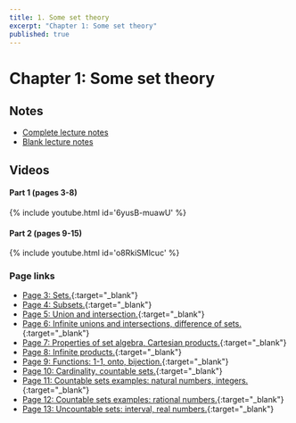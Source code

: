 ```yaml
---
title: 1. Some set theory
excerpt: "Chapter 1: Some set theory"
published: true
---
```


# Chapter 1: Some set theory

## Notes

* [Complete lecture notes]({{site.baseurl}}/assets/notes/mth427_notes_1.pdf)
* [Blank lecture notes]({{site.baseurl}}/assets/blank_notes/mth427_blanks_1.pdf)

## Videos

#### Part 1 (pages 3-8)

{% include youtube.html id='6yusB-muawU' %}

#### Part 2 (pages 9-15)

{% include youtube.html id='o8RkiSMlcuc' %}


### Page links

* [Page 3: Sets.](https://www.youtube.com/watch?v=6yusB-muawU&t=0s){:target="_blank"}
* [Page 4: Subsets.](https://www.youtube.com/watch?v=6yusB-muawU&t=335s){:target="_blank"}
* [Page 5: Union and intersection.](https://www.youtube.com/watch?v=6yusB-muawU&t=756s){:target="_blank"}
* [Page 6: Infinite unions and intersections, difference of sets.](https://www.youtube.com/watch?v=6yusB-muawU&t=918s){:target="_blank"}
* [Page 7: Properties of set algebra, Cartesian products.](https://www.youtube.com/watch?v=6yusB-muawU&t=1111s){:target="_blank"}
* [Page 8: Infinite products.](https://www.youtube.com/watch?v=6yusB-muawU&t=1661s){:target="_blank"}
* [Page 9: Functions: 1-1, onto, bijection.](https://www.youtube.com/watch?v=o8RkiSMlcuc&t=0s){:target="_blank"}
* [Page 10: Cardinality, countable sets.](https://www.youtube.com/watch?v=o8RkiSMlcuc&t=232s){:target="_blank"}
* [Page 11: Countable sets examples: natural numbers, integers.](https://www.youtube.com/watch?v=o8RkiSMlcuc&t=631s){:target="_blank"}
* [Page 12: Countable sets examples: rational numbers.](https://www.youtube.com/watch?v=o8RkiSMlcuc&t=908s){:target="_blank"}
* [Page 13: Uncountable sets: interval, real numbers.](https://www.youtube.com/watch?v=o8RkiSMlcuc&t=1503s){:target="_blank"}
